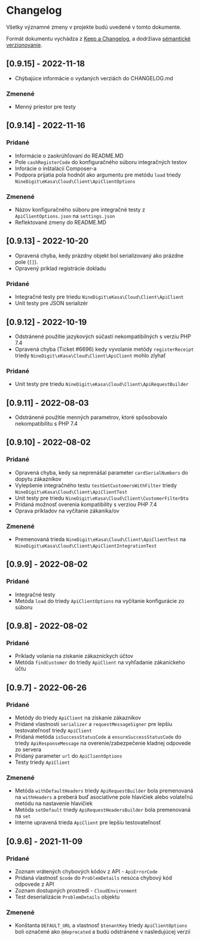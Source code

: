 # Changelog

Všetky významné zmeny v projekte budú uvedené v tomto dokumente.

Formát dokumentu vychádza z [Keep a Changelog](https://keepachangelog.com/en/1.0.0/),
a dodržiava [sémantické verzionovanie](https://semver.org/spec/v2.0.0.html).

## [0.9.15] - 2022-11-18

- Chýbajúce informácie o vydaných verziách do CHANGELOG.md

### Zmenené

- Menný priestor pre testy

## [0.9.14] - 2022-11-16

### Pridané

- Informácie o zaokrúhľovaní do README.MD
- Pole `cashRegisterCode` do konfiguračného súboru integračných testov
- Inforácie o inštalácií Composer-a
- Podpora prijatia pola hodnôt ako argumentu pre metódu `load` triedy `NineDigit\eKasa\Cloud\Client\ApiClientOptions`

### Zmenené

- Názov konfiguračného súboru pre integračné testy z `ApiClientOptions.json` na `settings.json`
- Reflektované zmeny do README.MD


## [0.9.13] - 2022-10-20

- Opravená chyba, kedy prázdny objekt bol serializovaný ako prázdne pole (`[]`).
- Opravený príklad registrácie dokladu

### Pridané

- Integračné testy pre triedu `NineDigit\eKasa\Cloud\Client\ApiClient`
- Unit testy pre JSON serializér

## [0.9.12] - 2022-10-19

- Odstránené použitie jazykových súčastí nekompatibilných s verziu PHP 7.4
- Opravená chyba (Ticket #6696) kedy vyvolanie metódy `registerReceipt` triedy `NineDigit\eKasa\Cloud\Client\ApiClient` mohlo zlyhať

### Pridané

- Unit testy pre triedu `NineDigit\eKasa\Cloud\Client\ApiRequestBuilder`

## [0.9.11] - 2022-08-03

- Odstránené použitie menných parametrov, ktoré spôsobovalo nekompatibilitu s PHP 7.4

## [0.9.10] - 2022-08-02

### Pridané

- Opravená chyba, kedy sa neprenášal parameter `cardSerialNumbers` do dopytu zákazníkov
- Vylepšenie integračného testu `testGetCustomersWithFilter` triedy `NineDigit\eKasa\Cloud\Client\ApiClientTest`
- Unit testy pre triedu `NineDigit\eKasa\Cloud\Client\CustomerFilterDto`
- Pridaná možnosť overenia kompatibility s verziou PHP 7.4
- Oprava príkladov na vyčítanie zákanika/ov

### Zmenené

- Premenovaná trieda `NineDigit\eKasa\Cloud\Client\ApiClientTest` na `NineDigit\eKasa\Cloud\Client\ApiClientIntegrationTest`

## [0.9.9] - 2022-08-02

### Pridané

- Integračné testy
- Metóda `load` do triedy `ApiClientOptions` na vyčítanie konfigurácie zo súboru

## [0.9.8] - 2022-08-02

### Pridané

- Príklady volania na získanie zákazníckych účtov
- Metóda `findCustomer` do triedy `ApiClient` na vyhľadanie zákaníckeho účtu

## [0.9.7] - 2022-06-26

### Pridané

- Metódy do triedy `ApiClient` na získanie zákazníkov
- Pridané vlastnosti `serializer` a `requestMessageSigner` pre lepšiu testovateľnosť triedy `ApiClient`
- Pridaná metóda `isSuccessStatusCode` a `ensureSuccessStatusCode` do triedy `ApiResponseMessage` na overenie/zabezpečenie kladnej odpovede zo servera
- Pridaný parameter `url` do `ApiClientOptions`
- Testy triedy `ApiClient`

### Zmenené

- Metóda `withDefaultHeaders` triedy `ApiRequestBuilder` bola premenovaná na `withHeaders` a preberá buď asociatívne pole hlavičiek alebo volateľnú metódu na nastavenie hlavičiek
- Metóda `setDefault` triedy `ApiRequestHeadersBuilder` bola premenovaná na `set`
- Interne upravená trieda `ApiClient` pre lepšiu testovateľnosť

## [0.9.6] - 2021-11-09

### Pridané

- Zoznam vrátených chybových kódov z API - `ApiErrorCode`
- Pridaná vlastnosť `$code` do `ProblemDetails` nesúca chybový kód odpovede z API
- Zoznam dostupných prostredí - `CloudEnvironment`
- Test deserializácie `ProblemDetails` objektu

### Zmenené

- Konštanta `DEFAULT_URL` a vlastnosť `$tenantKey` triedy `ApiClientOptions` boli označené ako `@deprecated` a budú odstránené v nasledujúcej verzií
